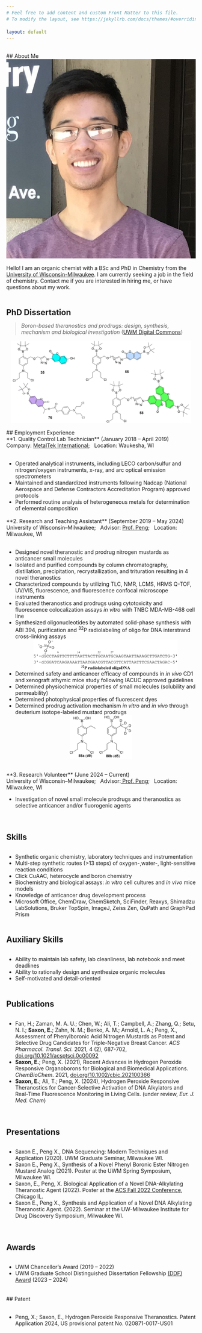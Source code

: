 ```yaml
---
# Feel free to add content and custom Front Matter to this file.
# To modify the layout, see https://jekyllrb.com/docs/themes/#overriding-theme-defaults

layout: default
---
```


<br>
## About Me
<br>
<img class="profile-picture" src="self-portrait2.JPG">

Hello! I am an organic chemist with a BSc and PhD in Chemistry from the [University of Wisconsin-Milwaukee](https://uwm.edu/chemistry/our-people/saxon-eron/). I am currently seeking a job in the field of chemistry. Contact me if you are interested in hiring me, or have questions about my work.
<br>
<br>
## PhD Dissertation

> *Boron-based theranostics and prodrugs: design, synthesis, mechanism and biological investigation* (<a href="https://dc.uwm.edu/etd/3513/">UWM Digital Commons</a>)

<html>
<head>
    <style>
        * {
            margin: 0;
            padding: 0;
        }
        .imgbox {
            display: grid;
            height: 95%;
        }
        .center-fit {
            max-width: 95%;
            max-height: 95vh;
            margin: auto;
        }
    </style>
</head>
<body>
<div class="imgbox">
    <img class="center-fit" src='theranostic-compounds.png'>
</div>
</body>
</html>

<br>
## Employment Experience
<br>
**1. Quality Control Lab Technician** (January 2018 – April 2019) <br>
    Company: <a href="https://www.metaltek.com/"> MetalTek International</a>; &nbsp;&nbsp;Location: Waukesha, WI
<ul>
    <br>
<li>Operated analytical instruments, including LECO carbon/sulfur and nitrogen/oxygen instruments, x-ray, and arc optical emission spectrometers</li>
<li>Maintained and standardized instruments following Nadcap (National Aerospace and Defense Contractors Accreditation Program) approved protocols</li>
<li>Performed routine analysis of heterogeneous metals for determination of elemental composition</li>
</ul>
<br>
**2. Research and Teaching Assistant** (September 2019 – May 2024) <br>
University of Wisconsin–Milwaukee;&nbsp;&nbsp; Advisor: <a href="https://uwm.edu/chemistry/our-people/peng-xiaohua/">Prof. Peng</a>;&nbsp;&nbsp; Location: Milwaukee, WI<br>
<ul>
<br>
<li>Designed novel theranostic and prodrug nitrogen mustards as anticancer small
molecules</li>
<li>Isolated and purified compounds by column chromatography, distillation, precipitation, recrystallization, and trituration resulting in 4 novel theranostics</li>
<li>Characterized compounds by utilizing TLC, NMR, LCMS, HRMS Q-TOF, UV/VIS,
fluorescence, and fluorescence confocal microscope instruments</li>
<li>Evaluated theranostics and prodrugs using cytotoxicity and fluorescence colocalization assays <i>in vitro</i> with TNBC MDA-MB-468 cell line</li>
<li>Synthesized oligonucleotides by automated solid-phase synthesis with ABI 394,
purification and <sup>32</sup>P radiolabeling of oligo for DNA interstrand cross-linking assays</li>

<html>
<head>
    <style>
        * {
            margin: 0;
            padding: 0;
        }
        .imgbox2 {
            display: grid;
            height: 80%;
        }
        .center-fit2 {
            max-width: 80%;
            max-height: 80vh;
            margin: auto;
        }
    </style>
</head>
<body>
<div class="imgbox2">
    <img class="center-fit2" src='synthetic-49mer-radiolabeled.png'>
</div>
</body>
</html>
<li>Determined safety and anticancer efficacy of compounds in <i>in vivo</i> CD1 and xenograft athymic mice study following IACUC approved guidelines</li>
<li>Determined physiochemical properties of small molecules (solubility and permeability)</li>
<li>Determined photophysical properties of fluorescent dyes</li>
<li>Determined prodrug activation mechanism <i>in vitro</i> and <i>in vivo</i> through deuterium isotope-labeled mustard prodrugs </li>
</ul>

<html>
<head>
    <style>
        * {
            margin: 0;
            padding: 0;
        }
        .imgbox-second {
            display: grid;
            height: 33%;
        }
        .center-fit-second {
            max-width: 33%;
            max-height: 33vh;
            margin: auto;
        }
    </style>
</head>
<body>
<div class="imgbox-second">
    <img class="center-fit-second" src='prodrug-compounds.png'>
</div>
</body>
</html>

<br>
<br>
**3. Research Volunteer** (June 2024 – Current)<br>
University of Wisconsin–Milwaukee;&nbsp;&nbsp; Advisor:<a href="https://uwm.edu/chemistry/our-people/peng-xiaohua/"> Prof. Peng</a>;&nbsp;&nbsp; Location: Milwaukee, WI<br>
<ul>
<li>Investigation of novel small molecule prodrugs and theranostics as selective anticancer and/or fluorogenic agents</li>
<br>
<br>
</ul>

## Skills
<br>
<ul>
<li>Synthetic organic chemistry, laboratory techniques and instrumentation</li> <li>Multi-step synthetic routes (>13 steps) of oxygen-,water-, light-sensitive reaction conditions</li> 
<li>Click CuAAC, heterocycle and boron chemistry</li> 
<li>Biochemistry and biological assays: <i>in vitro</i> cell cultures and <i>in vivo</i> mice models</li> 
<li>Knowledge of anticancer drug development process</li> 
<li>Microsoft Office, ChemDraw, ChemSketch, SciFinder, Reaxys, Shimadzu LabSolutions, Bruker TopSpin, ImageJ, Zeiss Zen, QuPath and GraphPad Prism</li> 
</ul>
<br>

## Auxiliary Skills
<br>
<ul>
<li>Ability to maintain lab safety, lab cleanliness, lab notebook and meet deadlines</li> 
<li>Ability to rationally design and synthesize organic molecules </li> 
<li>Self-motivated and detail-oriented </li> 
<br>
</ul>

## Publications
<br>
<ul>
<li>Fan, H.; Zaman, M. A. U.; Chen, W.; Ali, T.; Campbell, A.; Zhang, Q.; Setu, N. I.; <b>Saxon, E.</b>; Zahn, N. M.; Benko, A. M.; Arnold, L. A.; Peng, X., Assessment of Phenylboronic Acid Nitrogen Mustards as Potent and Selective Drug Candidates for Triple-Negative Breast Cancer. <i>ACS Pharmacol. Transl. Sci.</i> 2021, 4 (2), 687-702, <a href="https://pubs.acs.org/doi/10.1021/acsptsci.0c00092">doi.org/10.1021/acsptsci.0c00092</a></li>
<li><b>Saxon, E.</b>; Peng, X. (2021), Recent Advances in Hydrogen Peroxide Responsive Organoborons for Biological and Biomedical Applications. <i>ChemBioChem</i>. 2021, <a href="https://doi.org/10.1002/cbic.202100366">doi.org/10.1002/cbic.202100366</a></li> 
<li><b>Saxon, E.</b>; Ali, T.; Peng, X. (2024), Hydrogen Peroxide Responsive Theranostics for Cancer-Selective Activation of DNA Alkylators and Real-Time Fluorescence Monitoring in Living Cells. (under review, <i>Eur. J. Med. Chem</i>)</li>
</ul> 
<br>
<br>

## Presentations
<br>
<ul>
<li>Saxon E., Peng X., DNA Sequencing: Modern Techniques and Application (2020). UWM Graduate Seminar, Milwaukee WI.</li>
<li>Saxon E., Peng X., Synthesis of a Novel Phenyl Boronic Ester Nitrogen Mustard Analog (2021). Poster at the UWM Spring Symposium, Milwaukee WI.</li>
<li>Saxon, E., Peng, X. Biological Application of a Novel DNA-Alkylating Theranostic Agent (2022). Poster at the <a href="https://acs.digitellinc.com/b/sp/eron-saxon-323319">ACS Fall 2022 Conference</a>, Chicago IL.</li>
<li>Saxon E., Peng X., Synthesis and Application of a Novel DNA Alkylating Theranostic Agent. (2022). Seminar at the UW-Milwaukee Institute for Drug Discovery Symposium, Milwaukee WI.</li>
</ul> 
<br>
<br>

## Awards<br>
<br>
<ul>
<li>UWM Chancellor’s Award (2019 – 2022)</li>
<li>
UWM Graduate School Distinguished Dissertation Fellowship <a href="https://uwm.edu/chemistry/phd-candidate-eron-saxon-receives-the-2023-24-distinguished-dissertation-fellowship-ddf-award/">(DDF) Award</a> (2023 – 2024)</li>
</ul>
<br>
<br>
## Patent<br>
<ul>
<br>
<li>Peng, X.; Saxon, E., Hydrogen Peroxide Responsive Theranostics. Patent Application 2024, US provisional patent No. 020871-0017-US01</li>
</ul> 
<br>
<br>